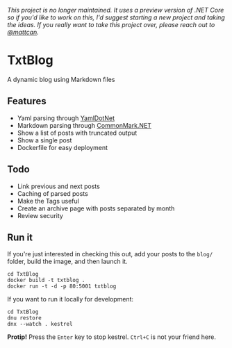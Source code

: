 *This project is no longer maintained. It uses a preview version of .NET Core so if you'd like to work on this, I'd suggest starting a new project and taking the ideas. If you really want to take this project over, please reach out to [@mattcan](https://github.com/mattcan).*

# TxtBlog

A dynamic blog using Markdown files

## Features

* Yaml parsing through [YamlDotNet](https://www.nuget.org/packages/YamlDotNet/)
* Markdown parsing through [CommonMark.NET](https://www.nuget.org/packages/CommonMark.NET/)
* Show a list of posts with truncated output
* Show a single post
* Dockerfile for easy deployment

## Todo

* Link previous and next posts
* Caching of parsed posts
* Make the Tags useful
* Create an archive page with posts separated by month
* Review security

## Run it

If you're just interested in checking this out, add your posts to the `blog/` folder,
build the image, and then launch it.

    cd TxtBlog
    docker build -t txtblog .
    docker run -t -d -p 80:5001 txtblog

If you want to run it locally for development:

    cd TxtBlog
    dnu restore
    dnx --watch . kestrel
    
**Protip!** Press the `Enter` key to stop kestrel. `Ctrl+C` is not your friend here.
